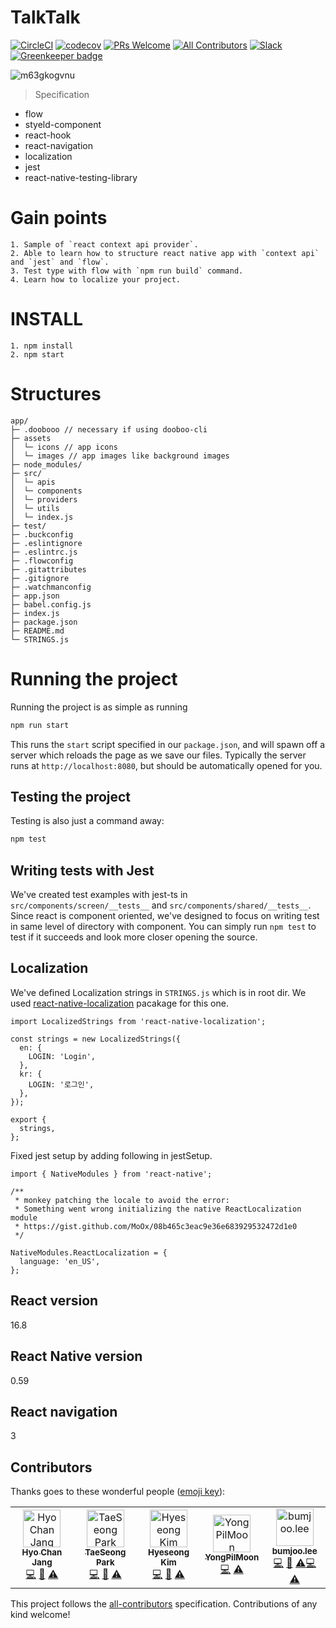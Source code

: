 # TalkTalk
[![CircleCI](https://circleci.com/gh/dooboolab/talktalk-rn.svg?style=shield)](https://circleci.com/gh/dooboolab/talktalk-rn)
[![codecov](https://codecov.io/gh/dooboolab/talktalk-rn/branch/master/graph/badge.svg)](https://codecov.io/gh/dooboolab/talktalk-rn)
[![PRs Welcome](https://img.shields.io/badge/PRs-welcome-brightgreen.svg?style=flat-square)](https://github.com/dooboolab/talktalk-rn/blob/master/CONTRIBUTING.md)
[![All Contributors](https://img.shields.io/badge/all_contributors-5-orange.svg?style=flat-square)](#contributors)
[![Slack](https://img.shields.io/badge/slack-dooboolab-purple.svg)](https://dooboolab.com/joinSlack) [![Greenkeeper badge](https://badges.greenkeeper.io/dooboolab/talktalk-rn.svg)](https://greenkeeper.io/)

![m63gkogvnu](https://user-images.githubusercontent.com/27461460/53927695-ffc23580-40ca-11e9-91cd-aadb42eb49a1.gif)

> Specification
* flow
* styeld-component
* react-hook
* react-navigation
* localization
* jest
* react-native-testing-library

# Gain points
```
1. Sample of `react context api provider`.
2. Able to learn how to structure react native app with `context api` and `jest` and `flow`.
3. Test type with flow with `npm run build` command.
4. Learn how to localize your project.
```

# INSTALL
```
1. npm install
2. npm start
```

# Structures
```text
app/
├─ .doobooo // necessary if using dooboo-cli
├─ assets
│  └─ icons // app icons
│  └─ images // app images like background images
├─ node_modules/
├─ src/
│  └─ apis
│  └─ components
│  └─ providers
│  └─ utils
│  └─ index.js
├─ test/
├─ .buckconfig
├─ .eslintignore
├─ .eslintrc.js
├─ .flowconfig
├─ .gitattributes
├─ .gitignore
├─ .watchmanconfig
├─ app.json
├─ babel.config.js
├─ index.js
├─ package.json
├─ README.md
└─ STRINGS.js
```

# Running the project
Running the project is as simple as running
```sh
npm run start
```

This runs the `start` script specified in our `package.json`, and will spawn off a server which reloads the page as we save our files.
Typically the server runs at `http://localhost:8080`, but should be automatically opened for you.

## Testing the project
Testing is also just a command away:
```sh
npm test
```

## Writing tests with Jest
We've created test examples with jest-ts in `src/components/screen/__tests__` and `src/components/shared/__tests__`. Since react is component oriented, we've designed to focus on writing test in same level of directory with component. You can simply run `npm test` to test if it succeeds and look more closer opening the source.

## Localization
We've defined Localization strings in `STRINGS.js` which is in root dir.
We used [react-native-localization](https://github.com/stefalda/ReactNativeLocalization) pacakage for this one.
```
import LocalizedStrings from 'react-native-localization';

const strings = new LocalizedStrings({
  en: {
    LOGIN: 'Login',
  },
  kr: {
    LOGIN: '로그인',
  },
});

export {
  strings,
};
```

Fixed jest setup by adding following in jestSetup.

```
import { NativeModules } from 'react-native';

/**
 * monkey patching the locale to avoid the error:
 * Something went wrong initializing the native ReactLocalization module
 * https://gist.github.com/MoOx/08b465c3eac9e36e683929532472d1e0
 */

NativeModules.ReactLocalization = {
  language: 'en_US',
};
```

## React version
16.8

## React Native version
0.59

## React navigation
3

## Contributors

Thanks goes to these wonderful people ([emoji key](https://allcontributors.org/docs/en/emoji-key)):

<!-- ALL-CONTRIBUTORS-LIST:START - Do not remove or modify this section -->
<!-- prettier-ignore -->
<table><tr><td align="center"><a href="http://dooboolab.com"><img src="https://avatars0.githubusercontent.com/u/27461460?v=4" width="60px;" alt="Hyo Chan Jang"/><br /><sub><b>Hyo Chan Jang</b></sub></a><br /><a href="https://github.com/dooboolab/talktalk-rn/commits?author=hyochan" title="Code">💻</a> <a href="https://github.com/dooboolab/talktalk-rn/commits?author=hyochan" title="Documentation">📖</a> <a href="https://github.com/dooboolab/talktalk-rn/commits?author=hyochan" title="Tests">⚠️</a></td><td align="center"><a href="https://github.com/geoseong"><img src="https://avatars0.githubusercontent.com/u/19166187?v=4" width="60px;" alt="TaeSeong Park"/><br /><sub><b>TaeSeong Park</b></sub></a><br /><a href="https://github.com/dooboolab/talktalk-rn/commits?author=geoseong" title="Code">💻</a> <a href="https://github.com/dooboolab/talktalk-rn/commits?author=geoseong" title="Documentation">📖</a> <a href="https://github.com/dooboolab/talktalk-rn/commits?author=geoseong" title="Tests">⚠️</a></td><td align="center"><a href="https://blog.cometkim.kr"><img src="https://avatars3.githubusercontent.com/u/9696352?v=4" width="60px;" alt="Hyeseong Kim"/><br /><sub><b>Hyeseong Kim</b></sub></a><br /><a href="https://github.com/dooboolab/talktalk-rn/commits?author=cometkim" title="Code">💻</a> <a href="https://github.com/dooboolab/talktalk-rn/commits?author=cometkim" title="Documentation">📖</a> <a href="https://github.com/dooboolab/talktalk-rn/commits?author=cometkim" title="Tests">⚠️</a></td><td align="center"><a href="https://github.com/YongPilMoon"><img src="https://avatars1.githubusercontent.com/u/22088158?v=4" width="60px;" alt="YongPilMoon"/><br /><sub><b>YongPilMoon</b></sub></a><br /><a href="https://github.com/dooboolab/talktalk-rn/commits?author=YongPilMoon" title="Code">💻</a> <a href="https://github.com/dooboolab/talktalk-rn/commits?author=YongPilMoon" title="Tests">⚠️</a></td><td align="center"><a href="https://github.com/bumjoo"><img src="https://avatars1.githubusercontent.com/u/43266906?v=4" width="60px;" alt="bumjoo.lee"/><br /><sub><b>bumjoo.lee</b></sub></a><br /><a href="https://github.com/dooboolab/talktalk-rn/commits?author=bumjoo" title="Code">💻</a> <a href="https://github.com/dooboolab/talktalk-rn/commits?author=bumjoo" title="Documentation">📖</a> <a href="https://github.com/dooboolab/talktalk-rn/commits?author=bumjoo" title="Tests">⚠️</a><a href="https://github.com/dooboolab/talktalk-rn/commits?author=unolife" title="Code">💻</a> <a href="https://github.com/dooboolab/talktalk-rn/commits?author=unolife" title="Tests">⚠️</a></td></tr></table>

<!-- ALL-CONTRIBUTORS-LIST:END -->

This project follows the [all-contributors](https://github.com/all-contributors/all-contributors) specification. Contributions of any kind welcome!
